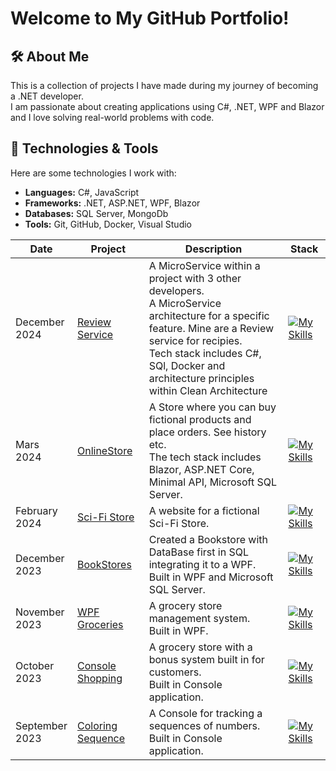 # Welcome to My GitHub Portfolio!

## 🛠 About Me
This is a collection of projects I have made during my journey of becoming a .NET developer.  
I am passionate about creating applications using C#, .NET, WPF and Blazor and I love solving real-world problems with code.

## 🚀 Technologies & Tools
Here are some technologies I work with:
- **Languages:** C#, JavaScript
- **Frameworks:** .NET, ASP.NET, WPF, Blazor
- **Databases:** SQL Server, MongoDb
- **Tools:** Git, GitHub, Docker, Visual Studio 

| Date             | Project                | Description                                    | Stack |
|------------------|------------------------|------------------------------------------------|-------|
|December </br> 2024|[Review Service](https://github.com/Bjornanger/MicroService-ReviewService)|A MicroService within a project with 3 other developers.</br> A MicroService architecture for a specific feature. Mine are a Review service for recipies. </br> Tech stack includes C#, SQl, Docker and architecture principles within Clean Architecture| [![My Skills](https://skillicons.dev/icons?i=cs,sqlite,docker,githubactions&perline=2)](https://skillicons.dev)|
|Mars</br> 2024|[OnlineStore](https://github.com/Bjornanger/Webbutveckling-Fullstack-Blazor)|A Store where you can buy fictional products and place orders. See history etc. </br>The tech stack includes Blazor, ASP.NET Core, Minimal API, Microsoft SQL Server.|[![My Skills](https://skillicons.dev/icons?i=cs,dotnet,html,css,bootstrap,sqlite&perline=2)](https://skillicons.dev)|
| February</br> 2024|  [Sci-Fi Store](https://github.com/Bjornanger/LabbHTML-JavaScript) | A website for a fictional Sci-Fi Store.| [![My Skills](https://skillicons.dev/icons?i=html,css,bootstrap,js&perline=2)](https://skillicons.dev) |
|December</br> 2023|[BookStores](https://github.com/Bjornanger/DatabasUtveckling-DatabaseFirst-SQL)|Created a Bookstore with DataBase first in SQL integrating it to a WPF.</br> Built in WPF and Microsoft SQL Server.| [![My Skills](https://skillicons.dev/icons?i=cs,dotnet,sqlite&perline=2)](https://skillicons.dev)|
| November</br> 2023    | [WPF Groceries](https://github.com/Bjornanger/Labb3-Programmering-Csharp)   | A grocery store management system. </br> Built in WPF.|  [![My Skills](https://skillicons.dev/icons?i=cs,dotnet&perline=2)](https://skillicons.dev)        |
| October</br> 2023     |  [Console Shopping](https://github.com/Bjornanger/Labb2-Programmering-Csharp)      | A grocery store with a bonus system built in for customers.</br> Built in Console application. | [![My Skills](https://skillicons.dev/icons?i=cs&perline=3)](https://skillicons.dev)     |    
| September</br> 2023   | [Coloring Sequence](https://github.com/Bjornanger/Labb1-Programmering-Csharp)      | A Console for tracking a sequences of numbers.</br> Built in Console application. |  [![My Skills](https://skillicons.dev/icons?i=cs&perline=2)](https://skillicons.dev)       |

<!--
**Bjornanger/Bjornanger** is a ✨ _special_ ✨ repository because its `README.md` (this file) appears on your GitHub profile.

Here are some ideas to get you started:

- 🔭 I’m currently working on ...
- 🌱 I’m currently learning ...
- 👯 I’m looking to collaborate on ...
- 🤔 I’m looking for help with ...
- 💬 Ask me about ...
- 📫 How to reach me: ...
- 😄 Pronouns: ...
- ⚡ Fun fact: ...
-->
